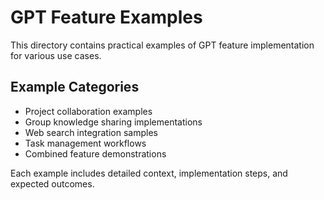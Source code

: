 # GPT Feature Examples

This directory contains practical examples of GPT feature implementation for various use cases.

## Example Categories

- Project collaboration examples
- Group knowledge sharing implementations
- Web search integration samples
- Task management workflows
- Combined feature demonstrations

Each example includes detailed context, implementation steps, and expected outcomes. 